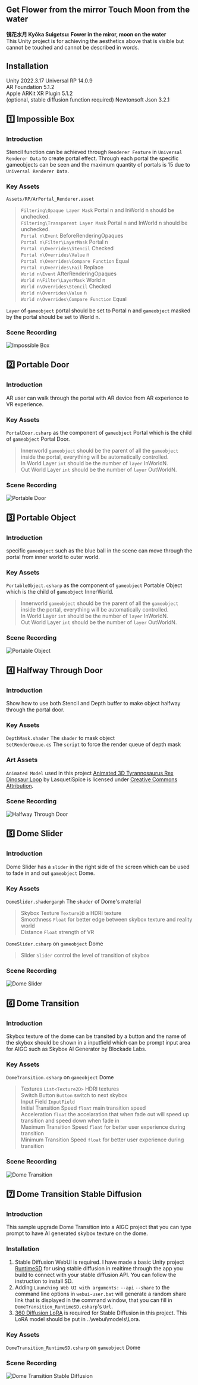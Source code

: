 ## Get Flower from the mirror Touch Moon from the water
**镜花水月 Kyōka Suigetsu: Fower in the miror, moon on the water**  
This Unity project is for achieving the aesthetics above that is visible but cannot be touched and cannot be described in words. 
## Installation  
Unity 2022.3.17
Universal RP 14.0.9  
AR Foundation 5.1.2  
Apple ARKit XR Plugin 5.1.2  
(optional, stable diffusion function required) Newtonsoft Json 3.2.1  

## :one: Impossible Box
### Introduction
Stencil function can be achieved through `Renderer Feature` in `Universal Renderer Data` to create portal effect. Through each portal the specific gameobjects can be seen and the maximum quantity of portals is 15 due to  `Universal Renderer Data`.
### Key Assets
`Assets/RP/ArPortal_Renderer.asset`  
>`Filtering\Opaque Layer Mask` Portal n and InWorld n should be unchecked.  
>`Filtering\Transparent Layer Mask` Portal n and InWorld n should be unchecked.  
>`Portal n\Event` BeforeRenderingOpaques  
>`Portal n\Filter\LayerMask` Portal n  
>`Portal n\Overrides\Stencil` Checked  
>`Portal n\Overrides\Value` n  
>`Portal n\Overrides\Compare Function` Equal  
>`Portal n\Overrides\Fail` Replace  
>`World n\Event` AfterRenderingOpaques  
>`World n\Filter\LayerMask` World n  
>`World n\Overrides\Stencil` Checked  
>`World n\Overrides\Value` n  
>`World n\Overrides\Compare Function` Equal  
  
`Layer` of `gameobject` portal should be set to Portal n and `gameobject` masked by the portal should be set to World n.  
### Scene Recording
![Impossible Box](https://github.com/Tongzhou-Yu/ar-portal-arfoundation-urp/blob/main/ScreenRecordingGIF/ImpossibleBox.gif)  
## 2️⃣ Portable Door
### Introduction
AR user can walk through the portal with AR device from AR experience to VR experience.  
### Key Assets
`PortalDoor.csharp` as the component of `gameobject` Portal which is the child of `gameobject` Portal Door.  
>Innerworld `gameobject` should be the parent of all the `gameobject` inside the portal, everything will be automatically controlled.  
>In World Layer `int` should be the number of `layer` InWorldN.  
>Out World Layer `int` should be the number of `layer` OutWorldN.  
### Scene Recording
![Portable Door](https://github.com/Tongzhou-Yu/ar-portal-arfoundation-urp/blob/main/ScreenRecordingGIF/PortableDoor.gif)  
## 3️⃣ Portable Object
### Introduction
specific `gameobject` such as the blue ball in the scene can move through the portal from inner world to outer world.  
### Key Assets
`PortableObject.csharp` as the component of `gameobject` Portable Object which is the child of `gameobject` InnerWorld.  
>Innerworld `gameobject` should be the parent of all the `gameobject` inside the portal, everything will be automatically controlled.  
>In World Layer `int` should be the number of `layer` InWorldN.  
>Out World Layer `int` should be the number of `layer` OutWorldN.   
### Scene Recording
![Portable Object](https://github.com/Tongzhou-Yu/ar-portal-arfoundation-urp/blob/main/ScreenRecordingGIF/PortableObject.gif)   
## 4️⃣ Halfway Through Door
### Introduction  
Show how to use both Stencil and Depth buffer to make object halfway through the portal door.  
### Key Assets  
`DepthMask.shader` The `shader` to mask object  
`SetRenderQueue.cs` The `script` to force the render queue of depth mask  
### Art Assets
`Animated Model` used in this project [Animated 3D Tyrannosaurus Rex Dinosaur Loop](https://skfb.ly/o9oJ8) by LasquetiSpice is licensed under [Creative Commons Attribution](http://creativecommons.org/licenses/by/4.0/).
### Scene Recording
![Halfway Through Door](https://github.com/Tongzhou-Yu/ar-portal-arfoundation-urp/blob/main/ScreenRecordingGIF/HalfwayThroughDoor.gif)   
## 5️⃣ Dome Slider
### Introduction
Dome Slider has a `slider` in the right side of the screen which can be used to fade in and out `gameobject` Dome.  
### Key Assets
`DomeSlider.shadergarph` The `shader` of Dome's material
>Skybox Texture `Texture2D` a HDRI texture  
>Smoothness `Float` for better edge between skybox texture and reality world  
>Distance `Float` strength of VR

`DomeSlider.csharp` on `gameobject` Dome  
>Slider `Slider` control the level of transition of skybox  
### Scene Recording
![Dome Slider](https://github.com/Tongzhou-Yu/ar-portal-arfoundation-urp/blob/main/ScreenRecordingGIF/DomeSlider.gif)  
## 6️⃣ Dome Transition
### Introduction
Skybox texture of the dome can be transited by a button and the name of the skybox should be shown in a inputfield which can be prompt input area for AIGC such as Skybox AI Generator by Blockade Labs.  
### Key Assets
`DomeTransition.csharp` on `gameobject` Dome  
>Textures `List<Texture2D>` HDRI textures  
>Switch Button `Button` switch to next skybox  
>Input Field `InputField`  
>Initial Transition Speed `float` main transition speed  
>Acceleration `float` the accelaration that when fade out will speed up transition and speed down when fade in  
>Maximum Transition Speed `float` for better user experience during transition  
>Minimum Transition Speed `float` for better user experience during transition  
### Scene Recording
![Dome Transition](https://github.com/Tongzhou-Yu/ar-portal-arfoundation-urp/blob/main/ScreenRecordingGIF/DomeTransition.gif)  
## 7️⃣ Dome Transition Stable Diffusion
### Introduction  
This sample upgrade Dome Transition into a AIGC project that you can type prompt to have AI generated skybox texture on the dome. 
### Installation  
1. Stable Diffusion WebUI is required. I have made a basic Unity project [RuntimeSD](https://github.com/Tongzhou-Yu/RuntimeStableDiffusion) for using stable diffusion in realtime through the app you build to connect with your stable diffusion API. You can follow the instruction to install SD.
2. Adding `Launching Web UI with arguments:` `--api` `--share` to the command line options in `webui-user.bat` will generate a random share link that is displayed in the command window, that you can fill in `DomeTransition_RuntimeSD.csharp`'s `Url`.  
3. [360 Diffusion LoRA](https://civitai.com/models/26815/360-diffusion-lora-for-sd-15) is required for Stable Diffusion in this project. This LoRA model should be put in ..\webui\models\Lora.    
### Key Assets
`DomeTransition_RuntimeSD.csharp` on `gameobject` Dome  
### Scene Recording
![Dome Transition Stable Diffusion](https://github.com/Tongzhou-Yu/ar-portal-arfoundation-urp/blob/main/ScreenRecordingGIF/DomeTransition_StableDiffusion.gif)  

